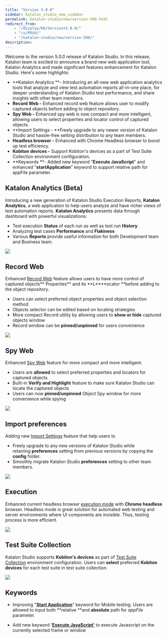```yaml
---
title: "Version 5.0.0"
sidebar: katalon_studio_new_sidebar
permalink: katalon-studio/new/version-500.html
redirect_from:
    - "/display/KD/Version+5.0.0/"
    - "/x/PRVO/"
    - "/katalon-studio/new/version-500/"
description:
---
```

Welcome to the version 5.0.0 release of Katalon Studio. In this release, Katalon team is excited to announce a brand new web application tool, Katalon Analytics and made significant features enhancement for Katalon Studio. Here's some highlights:

*   **Katalon Analytics **\- Introducing an all-new web application analytics tools that analyze and view test automation reports all-in-one place, for deeper understanding of Katalon Studio test performance, and share insights with other team members. 
*   **Record Web -** Enhanced record web feature allows user to modify captured objects before adding to object repository. 
*   **Spy Web -** Enhanced spy web is now compact and more intelligent, allowing users to select properties and locator control of captured objects. 
*   **Import Settings - **Freely upgrade to any newer version of Katalon Studio and hassle-free setting distribution to any team members.
*   **Headless browser -** Enhanced with Chrome Headless browser to boost up test efficiency.
*   **Kobiton devices -** Support Kobiton's devices as a part of Test Suite Collection environment configuration.
*   **Keywords **\- Added new keyword "**Execute JavaScript**" and enhanced "**startApplication**" keyword to support relative path for appFile parameter.

Katalon Analytics (Beta)
------------------------

Introducing a new generation of Katalon Studio Execution Reports, **Katalon Analytics**, a web application to help users analyze and have richer views of test automation reports. **Katalon Analytics** presents data through dashboard with powerful visualizations:

*   Test execution **Status** of each run as well as test run **History**
*   Analyzing test cases **Performance** and **Flakiness**
*   Various **Reports** provide useful information for both Development team and Business team. 

![](../../images/katalon-studio/new/version-500/image2017-10-20-113A143A34.png)

Record Web
----------

Enhanced [Record Web](/pages/viewpage.action?pageId=5118055) feature allows users to have more control of captured objects** Properties** and its **L****ocator **before adding to the object repository.

*   Users can select preferred object properties and object selection method
*   Objects selector can be edited based on locating strategies
*   More compact Record utility by allowing users to **show or hide** captured objects window
*   Record window can be **pinned/unpinned** for users convenience

![](../../images/katalon-studio/new/version-500/image2017-10-20-193A303A9.png)

Spy Web
-------

Enhanced [Spy Web](/x/5BZO) feature for more compact and more intelligent.

*   Users are **allowed** to select preferred properties and locators for captured objects
*   Built-in **Verify and Highlight** feature to make sure Katalon Studio can locate the captured objects
*   Users can now **pinned/unpinned** Object Spy window for more convenience while spying

![](../../images/katalon-studio/new/version-500/image2017-10-16-133A203A41.png)

Import preferences
------------------

Adding new [Import Settings](/x/eYEw) feature that help users to

*   Freely upgrade to any new versions of Katalon Studio while retaining **preferences** setting from previous versions by copying the **config** folder.
*   Smoothly migrate Katalon Studio **preferences** setting to other team members.

![](../../images/katalon-studio/new/version-500/image2017-10-11-113A33A33.png)

Execution
---------

Enhanced current headless browser [execution mode](/x/sxVO) with **Chrome headless** browser. Headless mode is great solution for automated web testing and server environments where UI components are invisible. Thus, testing process is more efficient. 

![](../../images/katalon-studio/new/version-500/image2017-10-18-153A443A34.png)

Test Suite Collection
---------------------

Katalon Studio supports **Kobiton's devices** as part of [Test Suite Collection](/display/KD/Mobile+Testing+with+Kobiton+Devices#MobileTestingwithKobitonDevices-ExecuteTestSuiteCollection) environment configuration. Users can **select** preferred **Kobiton devices** for each test suite in test suite collection.

![](../../images/katalon-studio/new/version-500/image2017-10-11-133A213A53.png)

Keywords
--------

*   Improving "**[Start Application](/x/zo0Y)**" keyword for Mobile testing. Users are allowed to input both **relative **and **absolute** path for _appFile_ parameter.

*   Add new keyword '**[Execute JavaScript'](/display/KD/%5BWebUI%5D+Execute+JavaScript)** to execute Javascript on the currently selected frame or window